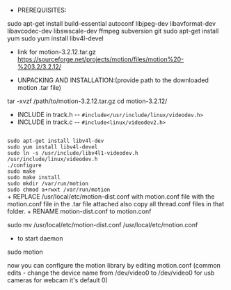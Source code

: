 + PREREQUISITES:

sudo apt-get install build-essential autoconf libjpeg-dev libavformat-dev libavcodec-dev libswscale-dev ffmpeg subversion git
sudo apt-get install yum
sudo yum install libv4l-devel

+ link for motion-3.2.12.tar.gz
https://sourceforge.net/projects/motion/files/motion%20-%203.2/3.2.12/

+ UNPACKING AND INSTALLATION:(provide path to the downloaded motion .tar file)

tar -xvzf /path/to/motion-3.2.12.tar.gz 
cd motion-3.2.12/

+ INCLUDE in track.h -- <code>#include</usr/include/linux/videodev.h></code>
+ INCLUDE in track.c -- <code>#include<linux/videodev2.h></code>
<code>
sudo apt-get install libv4l-dev
sudo yum install libv4l-devel
sudo ln -s /usr/include/libv4l1-videodev.h /usr/include/linux/videodev.h 
./configure
sudo make
sudo make install
sudo mkdir /var/run/motion
sudo chmod a+rwxt /var/run/motion
</code> 
+ REPLACE /usr/local/etc/motion-dist.conf with motion.conf file with the motion.conf file in the .tar file attached also copy all thread.conf files in that folder.  
+ RENAME motion-dist.conf to motion.conf

sudo mv /usr/local/etc/motion-dist.conf /usr/local/etc/motion.conf

+ to start daemon

sudo motion

now you can configure the motion library by editing motion.conf (common edits - change the device name from /dev/video0 to /dev/video0 for usb cameras for webcam it's default 0)
